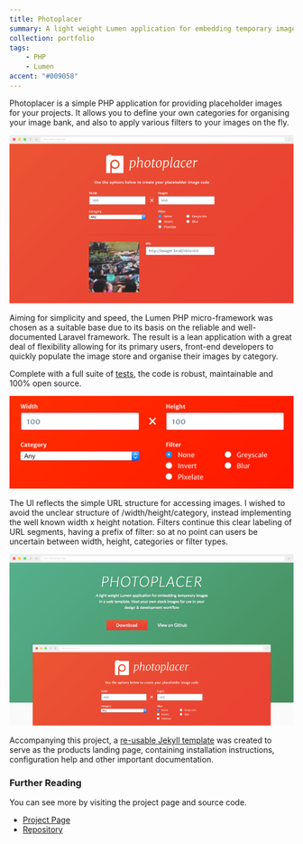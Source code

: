 ```yaml
---
title: Photoplacer
summary: A light weight Lumen application for embedding temporary images in a web template. Host your own stock images for use in your design & development workflow.
collection: portfolio
tags: 
    - PHP
    - Lumen
accent: "#009058"
---
```


Photoplacer is a simple PHP application for providing placeholder images for your projects. It allows you to define your own categories for organising your image bank, and also to apply various filters to your images on the fly.

![Home page](/images/portfolio/photoplacer/homepage.png)

Aiming for simplicity and speed, the Lumen PHP micro-framework was chosen as a suitable base due to its basis on the reliable and well-documented Laravel framework. The result is a lean application with a great deal of flexibility allowing for its primary users, front-end developers to quickly populate the image store and organise their images by category.

Complete with a full suite of [tests](https://github.com/Jamesyps/Photoplacer/blob/master/tests/ImageControllerRoutesTest.php), the code is robust, maintainable and 100% open source.

![UI](/images/portfolio/photoplacer/ui.png)

The UI reflects the simple URL structure for accessing images. I wished to avoid the unclear structure of /width/height/category, instead implementing the well known width x height notation. Filters continue this clear labeling of URL segments, having a prefix of filter: so at no point can users be uncertain between width, height, categories or filter types.

![Landing Page](/images/portfolio/photoplacer/project-page.png)

Accompanying this project, a [re-usable Jekyll template](https://github.com/Jamesyps/Jekyll-Project-Page) was created to serve as the products landing page, containing installation instructions, configuration help and other important documentation.

### Further Reading

You can see more by visiting the project page and source code.

* [Project Page](http://placephoto.jameswigger.co.uk)
* [Repository](https://github.com/Jamesyps/Photoplacer)